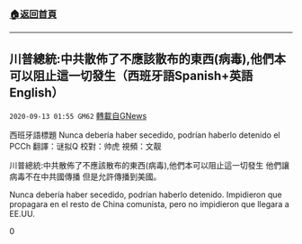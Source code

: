 ###  [:house:返回首頁](https://github.com/ourhimalayas/txt)
---

## 川普總統:中共散佈了不應該散布的東西(病毒),他們本可以阻止這一切發生（西班牙語Spanish+英語English）
`2020-09-13 01:55 GM62` [轉載自GNews](https://gnews.org/zh-hant/351580/)

西班牙語標題 Nunca debería haber secedido, podrían haberlo detenido el PCCh
翻譯：谜拟Q 校對：帅虎 視頻：文靓

川普總統:中共散佈了不應該散布的東西(病毒),他們本可以阻止這一切發生 他們讓病毒不在中共國傳播 但是允許傳播到美國。

Nunca debería haber secedido, podrían haberlo detenido. Impidieron que propagara en el resto de China comunista, pero no impidieron que llegara a EE.UU.

0
